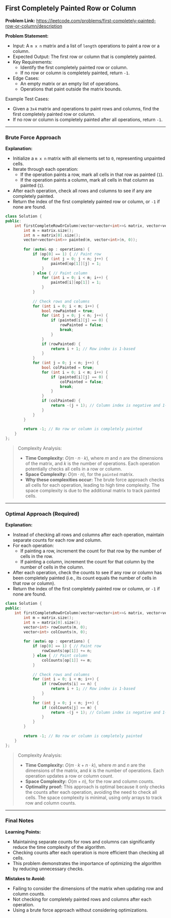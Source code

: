 ## First Completely Painted Row or Column

**Problem Link:** https://leetcode.com/problems/first-completely-painted-row-or-column/description

**Problem Statement:**
- Input: A `m x n` matrix and a list of `length` operations to paint a row or a column.
- Expected Output: The first row or column that is completely painted.
- Key Requirements:
  - Identify the first completely painted row or column.
  - If no row or column is completely painted, return `-1`.
- Edge Cases:
  - An empty matrix or an empty list of operations.
  - Operations that paint outside the matrix bounds.

Example Test Cases:
- Given a `3x4` matrix and operations to paint rows and columns, find the first completely painted row or column.
- If no row or column is completely painted after all operations, return `-1`.

---

### Brute Force Approach

**Explanation:**
- Initialize a `m x n` matrix with all elements set to `0`, representing unpainted cells.
- Iterate through each operation:
  - If the operation paints a row, mark all cells in that row as painted (`1`).
  - If the operation paints a column, mark all cells in that column as painted (`1`).
- After each operation, check all rows and columns to see if any are completely painted.
- Return the index of the first completely painted row or column, or `-1` if none are found.

```cpp
class Solution {
public:
    int firstCompleteRowOrColumn(vector<vector<int>>& matrix, vector<vector<int>>& operations) {
        int m = matrix.size();
        int n = matrix[0].size();
        vector<vector<int>> painted(m, vector<int>(n, 0));
        
        for (auto& op : operations) {
            if (op[0] == 1) { // Paint row
                for (int j = 0; j < n; j++) {
                    painted[op[1]][j] = 1;
                }
            } else { // Paint column
                for (int i = 0; i < m; i++) {
                    painted[i][op[1]] = 1;
                }
            }
            
            // Check rows and columns
            for (int i = 0; i < m; i++) {
                bool rowPainted = true;
                for (int j = 0; j < n; j++) {
                    if (painted[i][j] == 0) {
                        rowPainted = false;
                        break;
                    }
                }
                if (rowPainted) {
                    return i + 1; // Row index is 1-based
                }
            }
            for (int j = 0; j < n; j++) {
                bool colPainted = true;
                for (int i = 0; i < m; i++) {
                    if (painted[i][j] == 0) {
                        colPainted = false;
                        break;
                    }
                }
                if (colPainted) {
                    return -(j + 1); // Column index is negative and 1-based
                }
            }
        }
        
        return -1; // No row or column is completely painted
    }
};
```

> Complexity Analysis:
> - **Time Complexity:** $O(m \cdot n \cdot k)$, where $m$ and $n$ are the dimensions of the matrix, and $k$ is the number of operations. Each operation potentially checks all cells in a row or column.
> - **Space Complexity:** $O(m \cdot n)$, for the `painted` matrix.
> - **Why these complexities occur:** The brute force approach checks all cells for each operation, leading to high time complexity. The space complexity is due to the additional matrix to track painted cells.

---

### Optimal Approach (Required)

**Explanation:**
- Instead of checking all rows and columns after each operation, maintain separate counts for each row and column.
- For each operation:
  - If painting a row, increment the count for that row by the number of cells in the row.
  - If painting a column, increment the count for that column by the number of cells in the column.
- After each operation, check the counts to see if any row or column has been completely painted (i.e., its count equals the number of cells in that row or column).
- Return the index of the first completely painted row or column, or `-1` if none are found.

```cpp
class Solution {
public:
    int firstCompleteRowOrColumn(vector<vector<int>>& matrix, vector<vector<int>>& operations) {
        int m = matrix.size();
        int n = matrix[0].size();
        vector<int> rowCounts(m, 0);
        vector<int> colCounts(n, 0);
        
        for (auto& op : operations) {
            if (op[0] == 1) { // Paint row
                rowCounts[op[1]] += n;
            } else { // Paint column
                colCounts[op[1]] += m;
            }
            
            // Check rows and columns
            for (int i = 0; i < m; i++) {
                if (rowCounts[i] == n) {
                    return i + 1; // Row index is 1-based
                }
            }
            for (int j = 0; j < n; j++) {
                if (colCounts[j] == m) {
                    return -(j + 1); // Column index is negative and 1-based
                }
            }
        }
        
        return -1; // No row or column is completely painted
    }
};
```

> Complexity Analysis:
> - **Time Complexity:** $O(m \cdot k + n \cdot k)$, where $m$ and $n$ are the dimensions of the matrix, and $k$ is the number of operations. Each operation updates a row or column count.
> - **Space Complexity:** $O(m + n)$, for the row and column counts.
> - **Optimality proof:** This approach is optimal because it only checks the counts after each operation, avoiding the need to check all cells. The space complexity is minimal, using only arrays to track row and column counts.

---

### Final Notes

**Learning Points:**
- Maintaining separate counts for rows and columns can significantly reduce the time complexity of the algorithm.
- Checking counts after each operation is more efficient than checking all cells.
- This problem demonstrates the importance of optimizing the algorithm by reducing unnecessary checks.

**Mistakes to Avoid:**
- Failing to consider the dimensions of the matrix when updating row and column counts.
- Not checking for completely painted rows and columns after each operation.
- Using a brute force approach without considering optimizations.